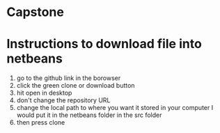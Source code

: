 # Capstone

# Instructions to download file into netbeans
1. go to the github link in the borowser
2. click the green clone or download button
3. hit open in desktop
4. don't change the repository URL
5. change the local path to where you want it stored in your computer
  I would put it in the netbeans folder in the src folder
6. then press clone
